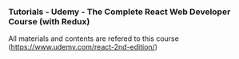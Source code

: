### Tutorials - Udemy - The Complete React Web Developer Course (with Redux)
All materials and contents are refered to this course (https://www.udemy.com/react-2nd-edition/)
